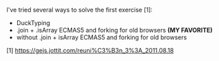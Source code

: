I've tried several ways to solve the first exercise [1]:
- DuckTyping
- .join + .isArray ECMAS5 and forking for old browsers **(MY FAVORITE)**
- without .join + isArray ECMAS5 and forking for old browsers

[1] <https://gejs.jottit.com/reuni%C3%B3n_3%3A_2011.08.18>  